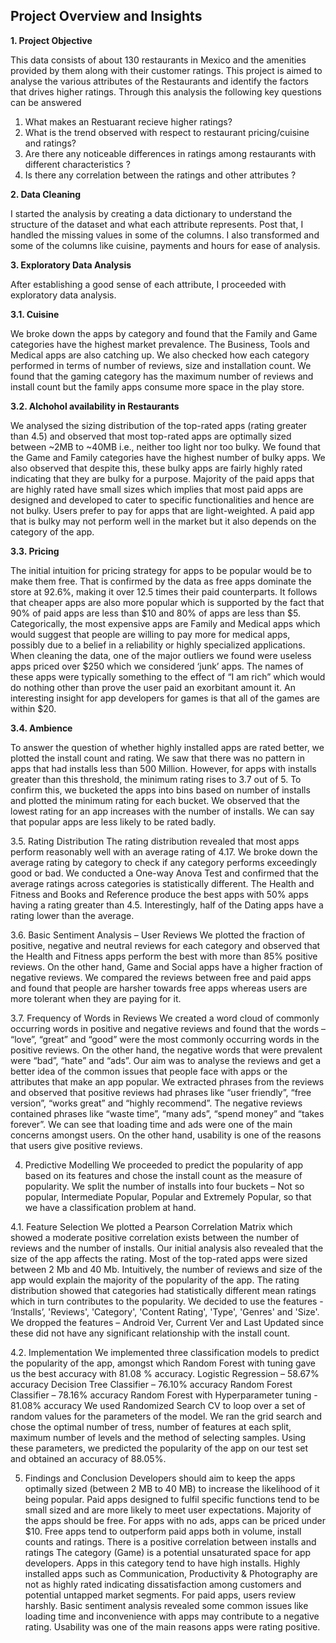 Project Overview and Insights
---------------------------------------------

**1. Project Objective**

This data consists of about 130 restaurants in Mexico and the amenities provided by them along with their customer ratings. This project is aimed to analyse the various attributes of the Restaurants and identify the factors that drives higher ratings. Through this analysis the following key questions can be answered

1. What makes an Restuarant recieve higher ratings?
2. What is the trend observed with respect to restaurant pricing/cuisine and ratings?
3. Are there any noticeable differences in ratings among restaurants with different characteristics ?
4. Is there any correlation between the ratings and other attributes ?

**2. Data Cleaning**

I started the analysis by creating a data dictionary to understand the structure of the dataset and what each attribute represents. Post that, I handled the missing values in some of the columns. I also transformed and some of the columns like cuisine, payments and hours for ease of analysis.

**3. Exploratory Data Analysis**

After establishing a good sense of each attribute, I proceeded with exploratory data analysis.

**3.1. Cuisine**

We broke down the apps by category and found that the Family and Game categories have the highest market prevalence. The Business, Tools and Medical apps are also catching up. We also checked how each category performed in terms of number of reviews, size and installation count. We found that the gaming category has the maximum number of reviews and install count but the family apps consume more space in the play store.

**3.2. Alchohol availability in Restaurants**

We analysed the sizing distribution of the top-rated apps (rating greater than 4.5) and observed that most top-rated apps are optimally sized between ~2MB to ~40MB i.e., neither too light nor too bulky. We found that the Game and Family categories have the highest number of bulky apps. We also observed that despite this, these bulky apps are fairly highly rated indicating that they are bulky for a purpose. Majority of the paid apps that are highly rated have small sizes which implies that most paid apps are designed and developed to cater to specific functionalities and hence are not bulky. Users prefer to pay for apps that are light-weighted. A paid app that is bulky may not perform well in the market but it also depends on the category of the app.

**3.3. Pricing**

The initial intuition for pricing strategy for apps to be popular would be to make them free. That is confirmed by the data as free apps dominate the store at 92.6%, making it over 12.5 times their paid counterparts. It follows that cheaper apps are also more popular which is supported by the fact that 90% of paid apps are less than $10 and 80% of apps are less than $5. Categorically, the most expensive apps are Family and Medical apps which would suggest that people are willing to pay more for medical apps, possibly due to a belief in a reliability or highly specialized applications. When cleaning the data, one of the major outliers we found were useless apps priced over $250 which we considered ‘junk’ apps. The names of these apps were typically something to the effect of “I am rich” which would do nothing other than prove the user paid an exorbitant amount it. An interesting insight for app developers for games is that all of the games are within $20.

**3.4. Ambience**

To answer the question of whether highly installed apps are rated better, we plotted the install count and rating. We saw that there was no pattern in apps that had installs less than 500 Million. However, for apps with installs greater than this threshold, the minimum rating rises to 3.7 out of 5. To confirm this, we bucketed the apps into bins based on number of installs and plotted the minimum rating for each bucket. We observed that the lowest rating for an app increases with the number of installs. We can say that popular apps are less likely to be rated badly.

3.5. Rating Distribution
The rating distribution revealed that most apps perform reasonably well with an average rating of 4.17. We broke down the average rating by category to check if any category performs exceedingly good or bad. We conducted a One-way Anova Test and confirmed that the average ratings across categories is statistically different. The Health and Fitness and Books and Reference produce the best apps with 50% apps having a rating greater than 4.5. Interestingly, half of the Dating apps have a rating lower than the average.

3.6. Basic Sentiment Analysis – User Reviews
We plotted the fraction of positive, negative and neutral reviews for each category and observed that the Health and Fitness apps perform the best with more than 85% positive reviews. On the other hand, Game and Social apps have a higher fraction of negative reviews. We compared the reviews between free and paid apps and found that people are harsher towards free apps whereas users are more tolerant when they are paying for it.

3.7. Frequency of Words in Reviews
We created a word cloud of commonly occurring words in positive and negative reviews and found that the words – “love”, “great” and “good” were the most commonly occurring words in the positive reviews. On the other hand, the negative words that were prevalent were “bad”, “hate” and “ads”. Our aim was to analyse the reviews and get a better idea of the common issues that people face with apps or the attributes that make an app popular. We extracted phrases from the reviews and observed that positive reviews had phrases like “user friendly”, “free version”, “works great” and “highly recommend”. The negative reviews contained phrases like “waste time”, “many ads”, “spend money” and “takes forever”. We can see that loading time and ads were one of the main concerns amongst users. On the other hand, usability is one of the reasons that users give positive reviews.

4. Predictive Modelling
We proceeded to predict the popularity of app based on its features and chose the install count as the measure of popularity. We split the number of installs into four buckets – Not so popular, Intermediate Popular, Popular and Extremely Popular, so that we have a classification problem at hand.

4.1. Feature Selection
We plotted a Pearson Correlation Matrix which showed a moderate positive correlation exists between the number of reviews and the number of installs. Our initial analysis also revealed that the size of the app affects the rating. Most of the top-rated apps were sized between 2 Mb and 40 Mb. Intuitively, the number of reviews and size of the app would explain the majority of the popularity of the app. The rating distribution showed that categories had statistically different mean ratings which in turn contributes to the popularity. We decided to use the features - ‘Installs’, 'Reviews', 'Category', 'Content Rating', 'Type', 'Genres' and 'Size'. We dropped the features – Android Ver, Current Ver and Last Updated since these did not have any significant relationship with the install count.

4.2. Implementation
We implemented three classification models to predict the popularity of the app, amongst which Random Forest with tuning gave us the best accuracy with 81.08 % accuracy. Logistic Regression – 58.67% accuracy Decision Tree Classifier – 76.10% accuracy Random Forest Classifier – 78.16% accuracy Random Forest with Hyperparameter tuning - 81.08% accuracy We used Randomized Search CV to loop over a set of random values for the parameters of the model. We ran the grid search and chose the optimal number of tress, number of features at each split, maximum number of levels and the method of selecting samples. Using these parameters, we predicted the popularity of the app on our test set and obtained an accuracy of 88.05%.

5. Findings and Conclusion
Developers should aim to keep the apps optimally sized (between 2 MB to 40 MB) to increase the likelihood of it being popular.
Paid apps designed to fulfil specific functions tend to be small sized and are more likely to meet user expectations.
Majority of the apps should be free. For apps with no ads, apps can be priced under $10.
Free apps tend to outperform paid apps both in volume, install counts and ratings.
There is a positive correlation between installs and ratings
The category (Game) is a potential unsaturated space for app developers. Apps in this category tend to have high installs.
Highly installed apps such as Communication, Productivity & Photography are not as highly rated indicating dissatisfaction among customers and potential untapped market segments.
For paid apps, users review harshly.
Basic sentiment analysis revealed some common issues like loading time and inconvenience with apps may contribute to a negative rating. Usability was one of the main reasons apps were rating positive.
